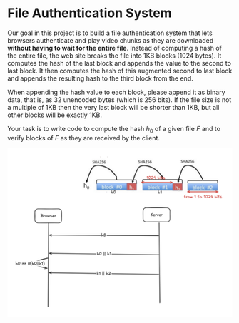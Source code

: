# File Authentication System

Our goal in this project is to build a file authentication system that lets browsers authenticate and play video chunks as they are downloaded **without having to wait for the entire file**. Instead of computing a hash of the entire file, the web site breaks the file into 1KB blocks (1024 bytes).  It computes the hash of the last block and appends the value to the second to last block.  It then computes the hash of this augmented second to last block and appends the resulting hash to the third block from the end.   

When appending the hash value to each block, please append it as binary data, that is, as 32 unencoded bytes (which is 256 bits).  If the file size is not a multiple of 1KB then the very last block will be shorter than 1KB, but all other blocks will be exactly 1KB.

Your task is to write code to compute the hash $h_0$ of a given file $F$ and to verify blocks of $F$ as they are received by the client. 

![](protocol.png)
